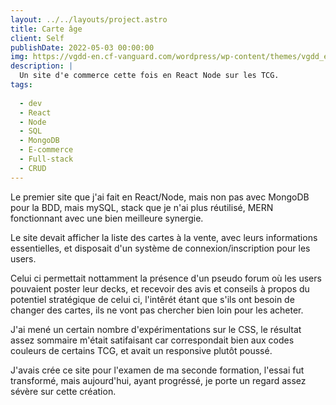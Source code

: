 ```yaml
---
layout: ../../layouts/project.astro
title: Carte âge
client: Self
publishDate: 2022-05-03 00:00:00
img: https://vgdd-en.cf-vanguard.com/wordpress/wp-content/themes/vgdd_en_v1.2/assets/images/common/index/img_system_01.jpg
description: |
  Un site d'e commerce cette fois en React Node sur les TCG.
tags:
  
  - dev
  - React
  - Node
  - SQL
  - MongoDB
  - E-commerce
  - Full-stack
  - CRUD
---
```


Le premier site que j'ai fait en React/Node, mais non pas avec MongoDB pour la BDD, mais mySQL, stack que je n'ai plus réutilisé, MERN fonctionnant avec une bien meilleure synergie.

Le site devait afficher la liste des cartes à la vente, avec leurs informations essentielles, et disposait d'un système de connexion/inscription pour les users.

Celui ci permettait nottamment la présence d'un pseudo forum où les users pouvaient poster leur decks, et recevoir des avis et conseils à propos du potentiel stratégique de celui ci, l'intêrét étant que s'ils ont besoin de changer des cartes, ils ne vont pas chercher bien loin pour les acheter.

J'ai mené un certain nombre d'expérimentations sur le CSS, le résultat assez sommaire m'était satifaisant car correspondait bien aux codes couleurs de certains TCG, et avait un responsive plutôt poussé.

J'avais crée ce site pour l'examen de ma seconde formation, l'essai fut transformé, mais aujourd'hui, ayant progréssé, je porte un regard assez sévère sur cette création.
